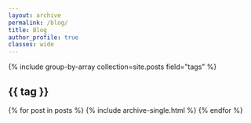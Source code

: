 ```yaml
---
layout: archive
permalink: /blog/
title: Blog
author_profile: true
classes: wide
---
```



{% include group-by-array collection=site.posts field="tags" %}

<h2 id="{{ tag | slugify }}" class="archive__subtitle">{{ tag }}</h2>
{% for post in posts %}
  {% include archive-single.html %}
{% endfor %}
